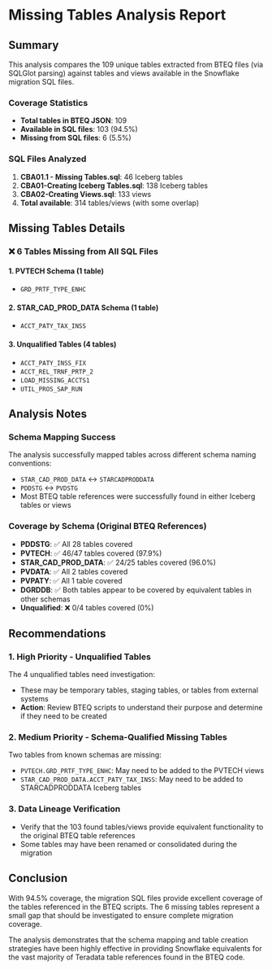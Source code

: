 # Missing Tables Analysis Report

## Summary

This analysis compares the 109 unique tables extracted from BTEQ files (via SQLGlot parsing) against tables and views available in the Snowflake migration SQL files.

### Coverage Statistics
- **Total tables in BTEQ JSON**: 109
- **Available in SQL files**: 103 (94.5%)
- **Missing from SQL files**: 6 (5.5%)

### SQL Files Analyzed
1. **CBA01.1 - Missing Tables.sql**: 46 Iceberg tables
2. **CBA01-Creating Iceberg Tables.sql**: 138 Iceberg tables  
3. **CBA02-Creating Views.sql**: 133 views
4. **Total available**: 314 tables/views (with some overlap)

## Missing Tables Details

### ❌ **6 Tables Missing from All SQL Files**

#### 1. **PVTECH Schema (1 table)**
- `GRD_PRTF_TYPE_ENHC`

#### 2. **STAR_CAD_PROD_DATA Schema (1 table)**
- `ACCT_PATY_TAX_INSS`

#### 3. **Unqualified Tables (4 tables)**
- `ACCT_PATY_INSS_FIX`
- `ACCT_REL_TRNF_PRTP_2`
- `LOAD_MISSING_ACCTS1`
- `UTIL_PROS_SAP_RUN`

## Analysis Notes

### Schema Mapping Success
The analysis successfully mapped tables across different schema naming conventions:
- `STAR_CAD_PROD_DATA` ↔ `STARCADPRODDATA`
- `PDDSTG` ↔ `PVDSTG`
- Most BTEQ table references were successfully found in either Iceberg tables or views

### Coverage by Schema (Original BTEQ References)
- **PDDSTG**: ✅ All 28 tables covered
- **PVTECH**: ✅ 46/47 tables covered (97.9%)
- **STAR_CAD_PROD_DATA**: ✅ 24/25 tables covered (96.0%)
- **PVDATA**: ✅ All 2 tables covered
- **PVPATY**: ✅ All 1 table covered
- **DGRDDB**: ✅ Both tables appear to be covered by equivalent tables in other schemas
- **Unqualified**: ❌ 0/4 tables covered (0%)

## Recommendations

### 1. **High Priority - Unqualified Tables**
The 4 unqualified tables need investigation:
- These may be temporary tables, staging tables, or tables from external systems
- **Action**: Review BTEQ scripts to understand their purpose and determine if they need to be created

### 2. **Medium Priority - Schema-Qualified Missing Tables**
Two tables from known schemas are missing:
- `PVTECH.GRD_PRTF_TYPE_ENHC`: May need to be added to the PVTECH views
- `STAR_CAD_PROD_DATA.ACCT_PATY_TAX_INSS`: May need to be added to STARCADPRODDATA Iceberg tables

### 3. **Data Lineage Verification**
- Verify that the 103 found tables/views provide equivalent functionality to the original BTEQ table references
- Some tables may have been renamed or consolidated during the migration

## Conclusion

With 94.5% coverage, the migration SQL files provide excellent coverage of the tables referenced in the BTEQ scripts. The 6 missing tables represent a small gap that should be investigated to ensure complete migration coverage.

The analysis demonstrates that the schema mapping and table creation strategies have been highly effective in providing Snowflake equivalents for the vast majority of Teradata table references found in the BTEQ code. 